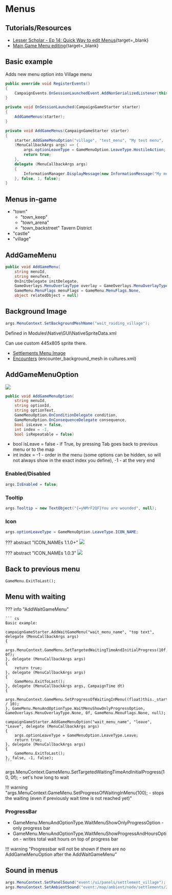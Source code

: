 # Menus

## Tutorials/Resources

* [Lesser Scholar - Ep 14: Quick Way to edit Menus](https://www.youtube.com/watch?v=WIsGqcGOeZQ){target=_blank}
* [Main Game Menu editing](https://www.nexusmods.com/mountandblade2bannerlord/mods/5233){target=_blank}

## Basic example

Adds new menu option into Village menu

``` cs
public override void RegisterEvents()
{
    CampaignEvents.OnSessionLaunchedEvent.AddNonSerializedListener(this, new Action<CampaignGameStarter>(this.OnSessionLaunched));
}

private void OnSessionLaunched(CampaignGameStarter starter)
{
    AddGameMenus(starter);
}

private void AddGameMenus(CampaignGameStarter starter)
{
    starter.AddGameMenuOption("village", "test_menu", "My test menu",
    (MenuCallbackArgs args) => {
        args.optionLeaveType = GameMenuOption.LeaveType.HostileAction;
        return true;
    },
    delegate (MenuCallbackArgs args)
    {
        InformationManager.DisplayMessage(new InformationMessage("My menu works!"));
    }, false, 1, false);
}

```

## Menus in-game

- "town"
    - "town_keep"
    - "town_arena"
    - "town_backstreet" Tavern District
- "castle"
- "village"


## AddGameMenu

``` cs
public void AddGameMenu(
    string menuId,
    string menuText,
    OnInitDelegate initDelegate,
    GameOverlays.MenuOverlayType overlay = GameOverlays.MenuOverlayType.None,
    GameMenu.MenuFlags menuFlags = GameMenu.MenuFlags.None,
    object relatedObject = null)
```

## Background Image

``` cs
args.MenuContext.SetBackgroundMeshName("wait_raiding_village");
```


Defined in Modules\Native\GUI\NativeSpriteData.xml

Can use custom 445x805 sprite there.


- [Settlements Menu Image](/modding/settlements/#wait_mesh)
- [Encounters](/modding/cultures/#xml) (encounter_background_mesh in cultures.xml)



## AddGameMenuOption

![](/pics/i2CQmtK.png)


``` cs
public void AddGameMenuOption(
    string menuId,
    string optionId,
    string optionText,
    GameMenuOption.OnConditionDelegate condition,
    GameMenuOption.OnConsequenceDelegate consequence,
    bool isLeave = false,
    int index = -1,
    bool isRepeatable = false)
```


* bool isLeave = false - if True, by pressing Tab goes back to previous menu or to the map
* int index = -1 - order in the menu (some options can be hidden, so will not always show in the exact index you define), -1 - at the very end

### Enabled/Disabled

``` cs
args.IsEnabled = false;
```

### Tooltip

``` cs
args.Tooltip = new TextObject("{=yNMrF2QF}You are wounded", null);
```

### Icon

``` cs
args.optionLeaveType = GameMenuOption.LeaveType.ICON_NAME;
```

??? abstract "ICON_NAMEs 1.1.0+"
    ![](/pics/bWOtObC.png)

??? abstract "ICON_NAMEs 1.0.3"
    ![](/pics/DCeLFMO.png)



## Back to previous menu

    GameMenu.ExitToLast();

## Menu with waiting

??? info "AddWaitGameMenu"


    ``` cs
    Basic example:

    campaignGameStarter.AddWaitGameMenu("wait_menu_name", "top text", delegate (MenuCallbackArgs args)
    {
        args.MenuContext.GameMenu.SetTargetedWaitingTimeAndInitialProgress(10f, 0f);
    }, delegate (MenuCallbackArgs args)
    {
        return true;
    }, delegate (MenuCallbackArgs args)
    {
        GameMenu.ExitToLast();
    }, delegate (MenuCallbackArgs args, CampaignTime dt)
    {
        args.MenuContext.GameMenu.SetProgressOfWaitingInMenu((float)this._startTimeOfWaiting.ElapsedHoursUntilNow / 10);
    }, GameMenu.MenuAndOptionType.WaitMenuShowOnlyProgressOption, GameOverlays.MenuOverlayType.None, 0f, GameMenu.MenuFlags.None, null);

    campaignGameStarter.AddGameMenuOption("wait_menu_name", "leave", "Leave", delegate (MenuCallbackArgs args)
    {
        args.optionLeaveType = GameMenuOption.LeaveType.Leave;
        return true;
    }, delegate (MenuCallbackArgs args)
    {
        GameMenu.ExitToLast();
    }, false, -1, false);
    ```

args.MenuContext.GameMenu.SetTargetedWaitingTimeAndInitialProgress(10, 0f); - set's how long to wait

!!! warning "args.MenuContext.GameMenu.SetProgressOfWaitingInMenu(100); - stops the waiting (even if previously wait time is not reached yet)"


### ProgressBar

* GameMenu.MenuAndOptionType.WaitMenuShowOnlyProgressOption - only progress bar
* GameMenu.MenuAndOptionType.WaitMenuShowProgressAndHoursOption - writes total wait hours on top of progress bar

!!! warning "Progressbar will not be shown if there are no AddGameMenuOption after the AddWaitGameMenu"


## Sound in menus

``` cs
args.MenuContext.SetPanelSound("event:/ui/panels/settlement_village");
args.MenuContext.SetAmbientSound("event:/map/ambient/node/settlements/2d/village");
```

